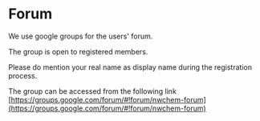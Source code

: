 # Forum

We use google groups for the users' forum.  

The group is open to registered members.

Please do mention your real name as display  name during the registration process.


The group can be accessed from the following link  
[https://groups.google.com/forum/#!forum/nwchem-forum](https://groups.google.com/forum/#!forum/nwchem-forum)

